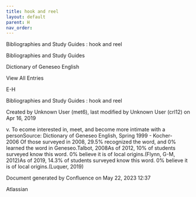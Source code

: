 ```yaml
---
title: hook and reel
layout: default
parent: H
nav_order:
---
```


Bibliographies and Study Guides : hook and reel

Bibliographies and Study Guides

Dictionary of Geneseo English

View All Entries

E-H

Bibliographies and Study Guides : hook and reel

Created by  Unknown User (met6), last modified by  Unknown User (crl12) on Apr 16, 2019

v. To ecome interested in, meet, and become more intimate with a personSource: Dictionary of Geneseo English, Spring 1999 - Kocher- 2006 Of those surveyed in 2008, 29.5% recognized the word, and 0% learned the word in Geneseo.Talbot, 2008As of 2012, 10% of students surveyed know this word. 0% believe it is of local origins.(Flynn, G-M, 2012)As of 2019, 14.3% of students surveyed know this word. 0% believe it is of local origins.(Luquer, 2019)

Document generated by Confluence on May 22, 2023 12:37

Atlassian
